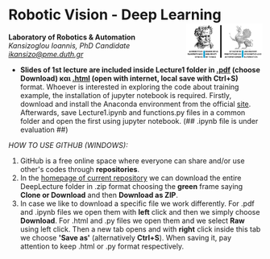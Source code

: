 

# Robotic Vision - Deep Learning <img src='https://raw.githubusercontent.com/IoannisKansizoglou/DeepLectures/master/images/logoDUTH.png' width='30%' align='right'>

**Laboratory of Robotics & Automation**<br />
_Kansizoglou Ioannis, PhD Candidate_<br />
<i> ikansizo@pme.duth.gr </i>

- **Slides of 1st lecture are included inside Lecture1 folder  in [.pdf](https://github.com/IoannisKansizoglou/DeepLectures/blob/master/Lecture1/Lecture1.pdf) (choose Download) και [.html](https://raw.githubusercontent.com/IoannisKansizoglou/DeepLectures/master/Lecture1/Lecture1.html) (open with internet, local save with Ctrl+S)** format. Whoever is interested in exploring the code about training example, the installation of jupyter notebook is required. Firstly, download and install the Anaconda environment from the official [site](https://www.anaconda.com/download/). Afterwards, save Lecture1.ipynb and functions.py files in a common folder and open the first using jupyter notebook. (## .ipynb file is under evaluation ##)

_HOW TO USE GITHUB (WINDOWS):_ 
1. GitHub is a free online space where everyone can share and/or use other's codes through **repositories**.
2. In the [homepage of current repository](https://github.com/IoannisKansizoglou/DeepLectures) we can download the entire DeepLecture folder in .zip format choosing the **green** frame saying **Clone or Download** and then **Download as ZIP**. 
3. In case we like to download a specific file we work differently. For .pdf and .ipynb files we open them with **left** click and then we simply choose **Download**. For .html and .py files we open them and we select **Raw** using left click. Then a new tab opens and with **right** click inside this tab we choose **'Save as'** (alternatively **Ctrl+S**). When saving it, pay attention to keep .html or .py format respectively.
